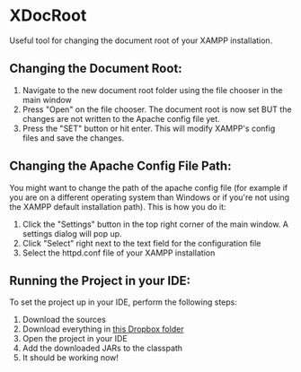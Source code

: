 # XDocRoot
Useful tool for changing the document root of your XAMPP installation.

## Changing the Document Root:
1. Navigate to the new document root folder using the file chooser in the main window
2. Press "Open" on the file chooser. The document root is now set BUT the changes are not written to the Apache config file yet.
3. Press the "SET" button or hit enter. This will modify XAMPP's config files and save the changes.

## Changing the Apache Config File Path:
You might want to change the path of the apache config file (for example if you are on a different operating system than Windows or if you're not using the XAMPP default installation path). This is how you do it:
1. Click the "Settings" button in the top right corner of the main window. A settings dialog will pop up.
2. Click "Select" right next to the text field for the configuration file
3. Select the httpd.conf file of your XAMPP installation

## Running the Project in your IDE:
To set the project up in your IDE, perform the following steps:
1. Download the sources
2. Download everything in [this Dropbox folder](https://www.dropbox.com/sh/aekhdhbk5267irm/AAA62UGHI1exBu8TkUBf2vc7a?dl=0)
3. Open the project in your IDE
4. Add the downloaded JARs to the classpath
5. It should be working now!
